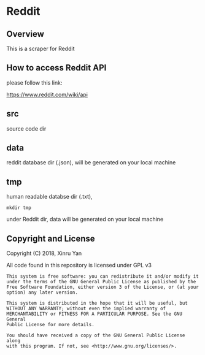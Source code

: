 # Reddit

## Overview

This is a scraper for Reddit

## How to access Reddit API

please follow this link:

https://www.reddit.com/wiki/api

## src

source code dir

## data

reddit database dir (.json), will be generated on your local machine 

## tmp

human readable databse dir (.txt), 

    mkdir tmp 

under Reddit dir, data will be generated on your local machine

## Copyright and License

Copyright (C) 2018, Xinru Yan

All code found in this repository is licensed under GPL v3

    This system is free software: you can redistribute it and/or modify it
    under the terms of the GNU General Public License as published by the
    Free Software Foundation, either version 3 of the License, or (at your
    option) any later version.
    
    This system is distributed in the hope that it will be useful, but
    WITHOUT ANY WARRANTY; without even the implied warranty of
    MERCHANTABILITY or FITNESS FOR A PARTICULAR PURPOSE. See the GNU General
    Public License for more details.
    
    You should have received a copy of the GNU General Public License along
    with this program. If not, see <http://www.gnu.org/licenses/>.






